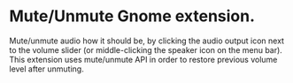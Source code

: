 # Mute/Unmute Gnome extension.

Mute/unmute audio how it should be, by clicking the audio output icon next to the volume slider (or middle-clicking the speaker icon on the menu bar). This extension uses mute/unmute API in order to restore previous volume level after unmuting.
